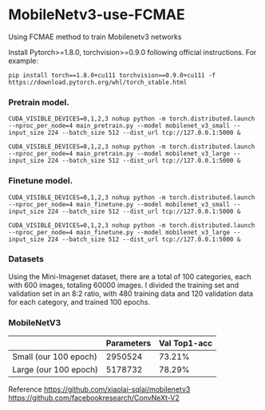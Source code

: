# MobileNetv3-use-FCMAE
Using FCMAE method to train Mobilenetv3 networks


Install Pytorch>=1.8.0, torchvision>=0.9.0 following official instructions. For example:
```
pip install torch==1.8.0+cu111 torchvision==0.9.0+cu111 -f https://download.pytorch.org/whl/torch_stable.html
```


### Pretrain model.
```
CUDA_VISIBLE_DEVICES=0,1,2,3 nohup python -m torch.distributed.launch --nproc_per_node=4 main_pretrain.py --model mobilenet_v3_small --input_size 224 --batch_size 512 --dist_url tcp://127.0.0.1:5000 &

CUDA_VISIBLE_DEVICES=0,1,2,3 nohup python -m torch.distributed.launch --nproc_per_node=4 main_pretrain.py --model mobilenet_v3_large --input_size 224 --batch_size 512 --dist_url tcp://127.0.0.1:5000 &

```

### Finetune model.
```
CUDA_VISIBLE_DEVICES=0,1,2,3 nohup python -m torch.distributed.launch --nproc_per_node=4 main_finetune.py --model mobilenet_v3_small --input_size 224 --batch_size 512 --dist_url tcp://127.0.0.1:5000 &

CUDA_VISIBLE_DEVICES=0,1,2,3 nohup python -m torch.distributed.launch --nproc_per_node=4 main_finetune.py --model mobilenet_v3_large --input_size 224 --batch_size 512 --dist_url tcp://127.0.0.1:5000 &
```
### Datasets
Using the Mini-Imagenet dataset, there are a total of 100 categories, each with 600 images, totaling 60000 images. I divided the training set and validation set in an 8:2 ratio, with 480 training data and 120 validation data for each category, and trained 100 epochs.

### MobileNetV3
|                       | Parameters | Val Top1-acc |
| -------------------   | ---------- | --------- |
| Small (our 100 epoch) | 2950524    | 73.21%    |
| Large (our 100 epoch) | 5178732    | 78.29%    |

Reference
https://github.com/xiaolai-sqlai/mobilenetv3
https://github.com/facebookresearch/ConvNeXt-V2

